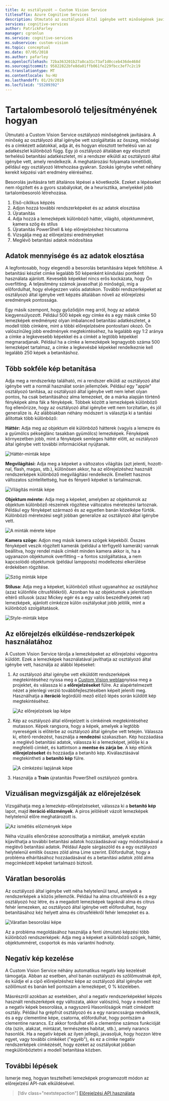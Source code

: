 ```yaml
---
title: Az osztályozót – Custom Vision Service
titlesuffix: Azure Cognitive Services
description: Útmutató az osztályozó által igénybe vett minőségének javítására.
services: cognitive-services
author: PatrickFarley
manager: cgronlun
ms.service: cognitive-services
ms.subservice: custom-vision
ms.topic: conceptual
ms.date: 07/05/2018
ms.author: pafarley
ms.openlocfilehash: 72ba363201b27a8ca31c73af1d0cceb436de468d
ms.sourcegitcommit: 95822822bfe8da01ffb061fe229fbcc3ef7c2c19
ms.translationtype: MT
ms.contentlocale: hu-HU
ms.lasthandoff: 01/29/2019
ms.locfileid: "55209392"
---
```

# <a name="how-to-improve-your-classifier"></a>Tartalombesoroló teljesítményének hogyan

Útmutató a Custom Vision Service osztályozó minőségének javítására. A minőség az osztályozó által igénybe vett szolgáltatás az összeg, minőségi és a címkézett adatokkal, adja át, és hogyan elosztott terhelésű van az adatkészlet különböző függ. Egy jó osztályozó általában egy elosztott terhelésű betanítási adatkészletet, mi a rendszer elküldi az osztályozó által igénybe vett, amely rendelkezik. A meghatározási folyamata ismétlődő, például egy osztályozó létrehozása gyakran. Szokás igénybe vehet néhány kerekít képzési várt eredmény eléréséhez.

Besorolás javítására tett általános lépései a következők. Ezeket a lépéseket nem rögzített és a gyors szabályokat, de a heurisztika, amelyekkel jobb tartalombesoroló létrehozása.

1. Első-ciklikus képzés
1. Adjon hozzá további rendszerképeket és az adatok elosztása
1. Újratanítás
1. Adja hozzá a lemezképek különböző háttér, világító, objektumméret, kamera szög és stílus
1. Újratanítás PowerShell & kép előrejelzéshez hírcsatorna
1. Vizsgálja meg az előrejelzési eredményeket
1. Meglévő betanítási adatok módosítása

## <a name="data-quantity-and-data-balance"></a>Adatok mennyisége és az adatok elosztása

A legfontosabb, hogy elegendő a besorolás betanítására képek feltöltése. A betanítási készlet címke legalább 50 képenként kiindulási pontként használata ajánlott. Kevesebb képekkel nincs erős kockázata, hogy Ön overfitting. A teljesítmény számok javasolhat jó minőségű, míg a előfordulhat, hogy elvégezzen valós adatokon. További rendszerképeket az osztályozó által igénybe vett képzés általában növeli az előrejelzési eredmények pontossága.

Egy másik szempont, hogy győződjön meg arról, hogy az adatok kiegyensúlyozott. Például 500 képek egy címke és a egy másik címke 50 lemezképek eredményez olyan imbalanced betanítási adatkészletet, a modell több címkére, mint a többi előrejelzésére pontosítani okozó. Ön valószínűleg jobb eredmények megtekintéséhez, ha legalább egy 1:2 aránya a címke a legkevesebb képekkel és a címkét a legtöbb képekkel megmaradjanak. Például ha a címke a lemezképek legnagyobb száma 500 lemezképet tartalmaz, a címke a legkevésbé képekkel rendelkeznie kell legalább 250 képek a betanításhoz.

## <a name="train-more-diverse-images"></a>Több sokféle kép betanítása

Adja meg a rendszerkép található, mi a rendszer elküldi az osztályozó által igénybe vett a normál használat során jellemzőek. Például egy "apple" osztályozó tanítása, az osztályozó által igénybe vett nem lehet olyan pontos, ha csak betanításához alma lemezeket, de a márka alapján történő fényképek alma fák a fényképek. Többek között a lemezképek különböző fog ellenőrizze, hogy az osztályozó által igénybe vett nem torzítatlan, és jól generalize is. Az alábbiakban néhány módszert is választja ki a tanítási állítottak több különböző:

__Háttér:__ Adja meg az objektum elé különböző hátterek (vagyis a lemezre és a gyümölcs pékséglánc tasakban gyümölcs) lemezképek. Fényképek környezetben jobb, mint a fényképek semleges háttér előtt, az osztályozó által igénybe vett további információkat nyújtanak.

![Háttér-minták képe](./media/getting-started-improving-your-classifier/background.png)

__Megvilágítási:__ Adja meg a képeket a változatos világítás (azt jelenti, hozott-nal, flash, magas, stb.), különösen akkor, ha az előrejelzéshez használt rendszerképek különböző megvilágítási rendelkezik. Emellett hasznos változatos színtelítettség, hue és fényerő képeket is tartalmaznak.

![Világítás minták képe](./media/getting-started-improving-your-classifier/lighting.png)

__Objektum mérete:__ Adja meg a képeket, amelyben az objektumok az objektum különböző részeinek rögzítése változatos méretezési tartoznak. Például egy fényképet származó és az egyetlen banán közelképe fürtök. Különböző méretezési segít jobban generalize az osztályozó által igénybe vett.

![A minták mérete képe](./media/getting-started-improving-your-classifier/size.png)

__Kamera szöge:__ Adjon meg másik kamera szögek képekből. Összes fényképeit veszik rögzített kamerák (például a térfigyelő kamerák) vannak beállítva, hogy rendel másik címkét minden kamera akkor is, ha a ugyanazon objektumok overfitting – a fontos szolgáltatása, a nem kapcsolódó objektumok (például lampposts) modellezési elkerülése érdekében rögzítése.

![Szög minták képe](./media/getting-started-improving-your-classifier/angle.png)

__Stílusa:__ Adja meg a képeket, különböző stílust ugyanahhoz az osztályhoz (azaz különféle citrusfélékről). Azonban ha az objektumok a jelentősen eltérő stílusok (azaz Mickey egér és a egy valós beszédhelyzetek rat) lemezképek, ajánlott címkézze külön osztályokat jobb jelölik, mint a különböző szolgáltatások.

![Style-minták képe](./media/getting-started-improving-your-classifier/style.png)

## <a name="use-images-submitted-for-prediction"></a>Az előrejelzés elküldése-rendszerképek használatához

A Custom Vision Service tárolja a lemezképeket az előrejelzési végpontra küldött. Ezek a lemezképek használatával javíthatja az osztályozó által igénybe vett, használja az alábbi lépéseket:

1. Az osztályozó által igénybe vett elküldött rendszerképek megtekintéséhez nyissa meg a [Custom Vision weblap](https://customvision.ai)nyissa meg a projektet, és válassza ki a __előrejelzéseket__ fülre. Az alapértelmezett nézet a jelenlegi verzió továbbfejlesztésében képeit jeleníti meg. Használhatja a __iteráció__ legördülő mező előző lépés során küldött kép megtekintéséhez.

    ![Az előrejelzések lap képe](./media/getting-started-improving-your-classifier/predictions.png)

2. Kép az osztályozó által előrejelzett is címkéinek megtekintéséhez mutasson. Képek rangsora, hogy a képek, amelyek a legtöbb nyereségek is előtérbe az osztályozó által igénybe vett tetején. Válassza ki, eltérő rendezést, használja a __rendezési__ szakaszban. Kép hozzáadása a meglévő betanítási adatok, válassza ki a lemezképet, jelölje ki a megfelelő címkét, és kattintson a __mentse és zárja be__. A kép eltűnik __előrejelzéseket__ és hozzáadja a betanító kép. Kiválasztásával megtekintheti a __betanító kép__ fülre.

    ![A címkézési lapjának képe](./media/getting-started-improving-your-classifier/tag.png)

3. Használja a __Train__ újratanítás PowerShell osztályozó gombra.

## <a name="visually-inspect-predictions"></a>Vizuálisan megvizsgálják az előrejelzések

Vizsgálhatja meg a lemezkép-előrejelzéseket, válassza ki a __betanító kép__ lapot, majd __iteráció előzmények__. A piros jelölését vázolt lemezképek helytelenül előre meghatározott is.

![Az ismétlés előzmények képe](./media/getting-started-improving-your-classifier/iteration.png)

Néha vizuális ellenőrzése azonosíthatja a mintákat, amelyek ezután kijavíthatja a további betanítási adatok hozzáadásával vagy módosításával a meglévő betanítási adatok. Például Apple sárgászöld és a egy osztályozó helytelenül említik összes zöld alma Lime szerint. Előfordulhat, hogy a probléma elhárításához hozzáadásával és a betanítási adatok zöld alma megcímkézett képeket tartalmazó biztosít.

## <a name="unexpected-classification"></a>Váratlan besorolás

Az osztályozó által igénybe vett néha helytelenül tanul, amelyek a rendszerképek a közös jellemzők. Például ha alma citrusfélékről és a egy osztályozó hoz létre, és a megadott lemezképek tagoknál alma és citrus fehér lemezeken, az osztályozó által igénybe vett előfordulhat, hogy betanításához kéz helyett alma és citrusfélékről fehér lemezeket és a.

![Váratlan besorolási képe](./media/getting-started-improving-your-classifier/unexpected.png)

Az a probléma megoldásához használja a fenti útmutató képzési több különböző rendszerképek: Adja meg a képeket a különböző szögek, háttér, objektumméret, csoportok és más variantní hodnoty.

## <a name="negative-image-handling"></a>Negatív kép kezelése

A Custom Vision Service néhány automatikus negatív kép kezelését támogatja. Abban az esetben, ahol banán osztályozó és szőlőmustnak épít, és küldje el a cipő előrejelzéshez képe az osztályozó által igénybe vett szőlőmust és banán kell pontszám a lemezképet, 0 % közelében.

Másrészről azokban az esetekben, ahol a negatív rendszerképekkel képzés használt rendszerképek egy változata, akkor valószínű, hogy a modell lesz a negatív képek besorolása, a nagyszerű Hasonlóságok miatt címkézett osztály. Például ha grépfrút osztályozó és a egy narancssárga rendelkezik, és a egy clementine képe, csatorna, előfordulhat, hogy pontszám a clementine narancs. Ez akkor fordulhat elő a clementine számos funkcióját óta (szín, alakzat, mintázat, természetes habitat, stb.), amely narancs hasonlók.  Ha a negatív képek az ilyen jellegű, javasoljuk, hogy hozzon létre egyet, vagy további címkéket ("egyéb"), és ez a címke negatív rendszerképek címkézését, hogy ezeket az osztályokat jobban megkülönböztetni a modell betanítása közben.

## <a name="next-steps"></a>További lépések

Ismerje meg, hogyan tesztelheti lemezképek programozott módon az előrejelzési API-nak elküldésével.

> [!div class="nextstepaction"]
[Előrejelzési API használata](use-prediction-api.md)
